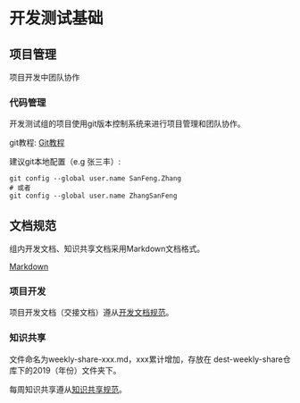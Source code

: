 # 开发测试基础

## 项目管理

项目开发中团队协作

### 代码管理

开发测试组的项目使用git版本控制系统来进行项目管理和团队协作。

git教程: [Git教程](https://www.liaoxuefeng.com/wiki/0013739516305929606dd18361248578c67b8067c8c017b000)

建议git本地配置（e.g 张三丰）:

```
git config --global user.name SanFeng.Zhang
# 或者
git config --global user.name ZhangSanFeng

```



## 文档规范

组内开发文档、知识共享文档采用Markdown文档格式。

[Markdown](https://sspai.com/post/25137)


### 项目开发

项目开发文档（交接文档）遵从[开发文档规范](https://github.com/deststream/dest-guide/blob/master/deststream-guide/%E5%BC%80%E5%8F%91%E6%96%87%E6%A1%A3%E8%A7%84%E8%8C%83.md)。

### 知识共享

文件命名为weekly-share-xxx.md，xxx累计增加，存放在 dest-weekly-share仓库下的2019（年份）文件夹下。

每周知识共享遵从[知识共享规范](https://github.com/deststream/dest-guide/blob/master/deststream-guide/%E7%9F%A5%E8%AF%86%E5%85%B1%E4%BA%AB%E8%A7%84%E8%8C%83.md)。

